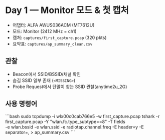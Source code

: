 # Day 1 — Monitor 모드 & 첫 캡처
- 어댑터: ALFA AWUS036ACM (MT7612U)
- 모드: Monitor (2412 MHz = ch1)
- 캡처: `captures/first_capture.pcap` (320 pkts)
- 요약표: `captures/ap_summary_clean.csv`

## 관찰
- Beacon에서 SSID/BSSID/채널 확인
- 숨김 SSID 일부 존재 (`<MISSING>`)
- Probe Request에서 단말이 찾는 SSID 관찰(anytime2u_2G)

## 사용 명령어
\`\`\`bash
sudo tcpdump -i wlx00c0cab766e5 -w first_capture.pcap
tshark -r first_capture.pcap -Y "wlan.fc.type_subtype==8" -T fields \
  -e wlan.bssid -e wlan.ssid -e radiotap.channel.freq -E header=y -E separator=, > ap_summary.csv
\`\`\`

